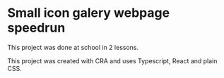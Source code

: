 # Small icon galery webpage speedrun

This project was done at school in 2 lessons.

This project was created with CRA and uses Typescript, React and plain CSS.
